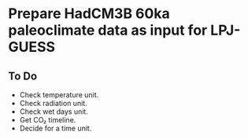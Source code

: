 Prepare HadCM3B 60ka paleoclimate data as input for LPJ-GUESS
=============================================================

To Do
-----

- Check temperature unit.
- Check radiation unit.
- Check wet days unit.
- Get CO₂ timeline.
- Decide for a time unit.

